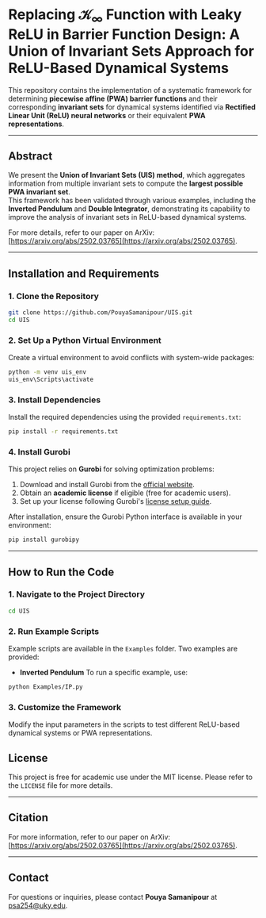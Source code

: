 # **Replacing $\mathcal{K}_\infty$ Function with Leaky ReLU in Barrier Function Design: A Union of Invariant Sets Approach for ReLU-Based Dynamical Systems**

This repository contains the implementation of a systematic framework for determining **piecewise affine (PWA) barrier functions** and their corresponding **invariant sets** for dynamical systems identified via **Rectified Linear Unit (ReLU) neural networks** or their equivalent **PWA representations**.

---

## **Abstract**
We present the **Union of Invariant Sets (UIS) method**, which aggregates information from multiple invariant sets to compute the **largest possible PWA invariant set**.  
This framework has been validated through various examples, including the **Inverted Pendulum** and **Double Integrator**, demonstrating its capability to improve the analysis of invariant sets in ReLU-based dynamical systems.  

For more details, refer to our paper on ArXiv: [https://arxiv.org/abs/2502.03765](https://arxiv.org/abs/2502.03765).

---

## **Installation and Requirements**

### **1. Clone the Repository**
```bash
git clone https://github.com/PouyaSamanipour/UIS.git
cd UIS
```

### **2. Set Up a Python Virtual Environment**
Create a virtual environment to avoid conflicts with system-wide packages:
```bash
python -m venv uis_env
uis_env\Scripts\activate
```

### **3. Install Dependencies**
Install the required dependencies using the provided `requirements.txt`:
```bash
pip install -r requirements.txt
```

### **4. Install Gurobi**
This project relies on **Gurobi** for solving optimization problems:
1. Download and install Gurobi from the [official website](https://www.gurobi.com/).
2. Obtain an **academic license** if eligible (free for academic users).
3. Set up your license following Gurobi's [license setup guide](https://www.gurobi.com/documentation/quickstart.html).

After installation, ensure the Gurobi Python interface is available in your environment:
```bash
pip install gurobipy
```

---

## **How to Run the Code**

### **1. Navigate to the Project Directory**
```bash
cd UIS
```

### **2. Run Example Scripts**
Example scripts are available in the `Examples` folder. Two examples are provided:
- **Inverted Pendulum**
To run a specific example, use:
```bash
python Examples/IP.py
```


### **3. Customize the Framework**
Modify the input parameters in the scripts to test different ReLU-based dynamical systems or PWA representations.


## **License**
This project is free for academic use under the MIT license. Please refer to the `LICENSE` file for more details.

---

## **Citation**
For more information, refer to our paper on ArXiv: [https://arxiv.org/abs/2502.03765](https://arxiv.org/abs/2502.03765).

---

## **Contact**
For questions or inquiries, please contact **Pouya Samanipour** at [psa254@uky.edu](mailto:psa254@uky.edu).

